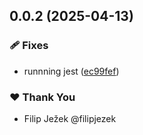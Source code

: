 ## 0.0.2 (2025-04-13)

### 🩹 Fixes

- runnning jest ([ec99fef](https://github.com/S0ft1/CSVW-RDF-convertor/commit/ec99fef))

### ❤️ Thank You

- Filip Ježek @filipjezek